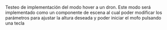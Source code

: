 Testeo de implementación del modo hover a un dron. Este modo será implementado como un componente de escena al cual poder modificar los parámetros para ajustar la altura deseada y poder iniciar el mofo pulsando una tecla
